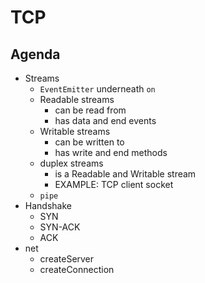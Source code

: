 # TCP

## Agenda

* Streams
  * `EventEmitter` underneath `on`
  * Readable streams
    * can be read from
    * has data and end events
  * Writable streams
    * can be written to
    * has write and end methods
  * duplex  streams
    * is a Readable and Writable stream
    * EXAMPLE: TCP client socket
  * `pipe`
* Handshake
  * SYN
  * SYN-ACK
  * ACK
* net
  * createServer
  * createConnection
